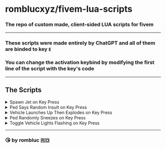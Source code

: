 # romblucxyz/fivem-lua-scripts
### The repo of custom made, client-sided LUA scripts for fivem
***
### These scripts were made entirely by ChatGPT and all of them are binded to key `E`  
### You can change the activation keybind by modifying the first line of the script with the key's code
***
## The Scripts

<details>
  <summary>Spawn Jet on Key Press</summary>
  
  ```lua
  local key = 38
  
  Citizen.CreateThread(function()
      while true do
          Wait(0)
          if IsControlJustReleased(0, key) then
              local ped = PlayerPedId()
              local coords = GetEntityCoords(ped)
              local model = GetHashKey("jet")
              RequestModel(model)
              while not HasModelLoaded(model) do Wait(0) end
              local vehicle = CreateVehicle(model, coords.x, coords.y, coords.z + 1, GetEntityHeading(ped), true, false)
              TaskWarpPedIntoVehicle(ped, vehicle, -1)
              SetModelAsNoLongerNeeded(model)
          end
      end
  end)
  ```
</details>

<details>
  <summary>Ped Says Random Insult on Key Press</summary>
  
  ```lua
  local key = 38

  local insults = {
      "GENERIC_INSULT_MED",
      "GENERIC_INSULT_HIGH",
      "GENERIC_CURSE",
      "GENERIC_CURSE_HIGH"
  }
  
  Citizen.CreateThread(function()
      while true do
          Wait(0)
          if IsControlJustReleased(0, key) then
              local ped = PlayerPedId()
              local insult = insults[math.random(#insults)]
              PlayPedAmbientSpeechNative(ped, insult, "SPEECH_PARAMS_FORCE_SHOUTED")
          end
      end
  end)
  ```
</details>

<details>
  <summary>Vehicle Launches Up Then Explodes on Key Press</summary>
  
  ```lua
  local key = 38
  
  Citizen.CreateThread(function()
      while true do
          Wait(0)
          if IsControlJustPressed(0, key) then
              local ped = PlayerPedId()
              if IsPedInAnyVehicle(ped, false) then
                  local vehicle = GetVehiclePedIsIn(ped, false)
                  ApplyForceToEntity(vehicle, 1, 0.0, 0.0, 5.0, 0.0, 0.0, 0.0, 0, false, true, true, false, true)
                  Wait(1000)
                  AddExplosion(GetEntityCoords(vehicle), 2, 1.0, true, false, 1.0)
              end
          end
      end
  end)
  ```
</details>

<details>
  <summary>Ped Randomly Sneezes on Key Press</summary>
  
  ```lua
  local key = 38
  
  Citizen.CreateThread(function()
      while true do
          Wait(0)
          if IsControlJustReleased(0, key) then
              local ped = PlayerPedId()
              PlayPedAmbientSpeechNative(ped, "SNEEZE", "SPEECH_PARAMS_FORCE_SHOUTED")
          end
      end
  end)
  ```
</details>

<details>
  <summary>Toggle Vehicle Lights Flashing on Key Press</summary>
  
  ```lua
  local key = 38
  
  local flashing = false
  
  Citizen.CreateThread(function()
      while true do
          Wait(0)
          if IsControlJustReleased(0, key) then
              flashing = not flashing
              local ped = PlayerPedId()
              if IsPedInAnyVehicle(ped, false) then
                  local vehicle = GetVehiclePedIsIn(ped, false)
                  if flashing then
                      SetVehicleIndicatorLights(vehicle, 0, true)
                      SetVehicleIndicatorLights(vehicle, 1, true)
                  else
                      SetVehicleIndicatorLights(vehicle, 0, false)
                      SetVehicleIndicatorLights(vehicle, 1, false)
                  end
              end
          end
          if flashing then
              local ped = PlayerPedId()
              if IsPedInAnyVehicle(ped, false) then
                  local vehicle = GetVehiclePedIsIn(ped, false)
                  SetVehicleIndicatorLights(vehicle, 0, not IsVehicleIndicatorLightOn(vehicle, 0))
                  SetVehicleIndicatorLights(vehicle, 1, not IsVehicleIndicatorLightOn(vehicle, 1))
                  Wait(500)
              end
          end
      end
  end)
  ```
</details>

***

### 😘 by rombluc 🇷🇴
